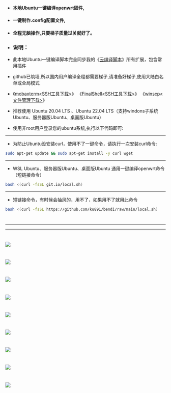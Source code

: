 - #### 本地Ubuntu一键编译openwrt固件,
- #### 一键制作.config配置文件,
- #### 全程无脑操作,只要梯子质量过关就好了。

- ### 说明：

- 此本地Ubuntu一键编译脚本完全同步我的《[云编译脚本](https://github.com/ku891/build-actions)》所有扩展，包含常用插件
- github已筑墙,所以国内用户编译全程都需要梯子,请准备好梯子,使用大陆白名单或全局模式
- 《[mobaxterm<SSH工具下载>](https://mobaxterm.mobatek.net/)》  《[FinalShell<SSH工具下载>](http://www.hostbuf.com/)》  《[winscp<文件管理下载>](https://winscp.net/eng/download.php)》
- 推荐使用 Ubuntu 20.04 LTS 、Ubuntu 22.04 LTS（支持windons子系统Ubuntu、服务器版Ubuntu、桌面版Ubuntu）
- 使用非root用户登录您的ubuntu系统,执行以下代码即可:

---
- 为防止Ubuntu没安装curl，使用不了一键命令，请执行一次安装curl命令:
```sh
sudo apt-get update && sudo apt-get install -y curl wget
```
---
- WSL Ubuntu、服务器版Ubuntu、桌面版Ubuntu 通用一键编译openwrt命令（短链接命令）
```sh
bash <(curl -fsSL git.io/local.sh)
```

---
- 短链接命令，有时候会抽风的，用不了，如果用不了就用此命令
```sh
bash <(curl -fsSL https://github.com/ku891/bendi/raw/main/local.sh)
```
#
---
---
# <img src="https://github.com/ku891/bendi/blob/main/doc/1.png" /> <br>
# <img src="https://github.com/ku891/bendi/blob/main/doc/02.png" /> <br>
# <img src="https://github.com/ku891/bendi/blob/main/doc/2.png" /> <br>
# <img src="https://github.com/ku891/bendi/blob/main/doc/3.png" /> <br>
# <img src="https://github.com/ku891/bendi/blob/main/doc/4.png" /> <br>
# <img src="https://github.com/ku891/bendi/blob/main/doc/5.png" /> <br>
# <img src="https://github.com/ku891/bendi/blob/main/doc/6.png" /> <br>
# <img src="https://github.com/ku891/bendi/blob/main/doc/7.png" /> <br>
# <img src="https://github.com/ku891/bendi/blob/main/doc/8.png" /> <br>

